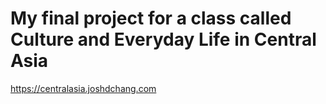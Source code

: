 # My final project for a class called Culture and Everyday Life in Central Asia

https://centralasia.joshdchang.com
